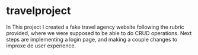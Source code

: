 # travelproject
In This project I created a fake travel agency website following the rubric provided, where we were supposed to be able to do CRUD operations.
Next steps are implementing a login page, and making a couple changes to improxe de user experience. 
